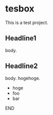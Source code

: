 # tesbox

This is a test project.

## Headline1

body.

## Headline2

body.
hogehoge.

  - hoge
  - foo
  - bar

END
